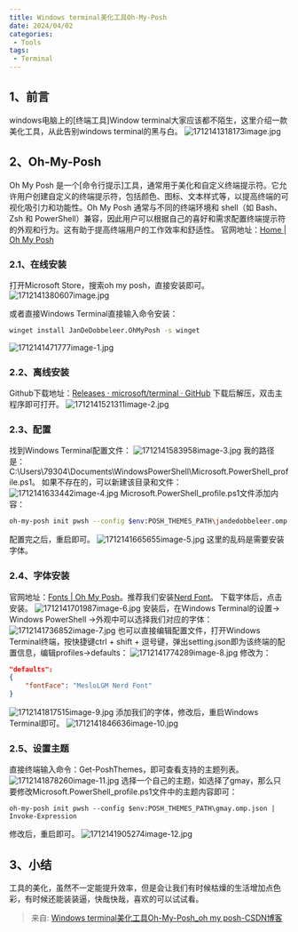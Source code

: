 ```yaml
---
title: Windows terminal美化工具Oh-My-Posh
date: 2024/04/02
categories:
 - Tools
tags:
 - Terminal
---
```


## 1、前言

windows电脑上的[终端工具]Window terminal大家应该都不陌生，这里介绍一款美化工具，从此告别windows terminal的黑与白。
![1712141318173image.jpg](https://fastly.jsdelivr.net/gh/JaikenWong/Drawing-Bed@main/images/1712141318173image.jpg)

## 2、Oh-My-Posh

Oh My Posh 是一个[命令行提示]工具，通常用于美化和自定义终端提示符。它允许用户创建自定义的终端提示符，包括颜色、图标、文本样式等，以提高终端的可视化吸引力和功能性。Oh My Posh 通常与不同的终端环境和 shell（如 Bash、Zsh 和 PowerShell）兼容，因此用户可以根据自己的喜好和需求配置终端提示符的外观和行为。这有助于提高终端用户的工作效率和舒适性。
官网地址：[Home | Oh My Posh](https://ohmyposh.dev/)

### 2.1、在线安装

打开Microsoft Store，搜索oh my posh，直接安装即可。
![1712141380607image.jpg](https://fastly.jsdelivr.net/gh/JaikenWong/Drawing-Bed@main/images/1712141380607image.jpg)

或者直接Windows Terminal直接输入命令安装：

```bash
winget install JanDeDobbeleer.OhMyPosh -s winget
```
![1712141471777image-1.jpg](https://fastly.jsdelivr.net/gh/JaikenWong/Drawing-Bed@main/images/1712141471777image-1.jpg)

### 2.2、离线安装

Github下载地址：[Releases · microsoft/terminal · GitHub](https://github.com/microsoft/terminal/releases)
下载后解压，双击主程序即可打开。
![1712141521311image-2.jpg](https://fastly.jsdelivr.net/gh/JaikenWong/Drawing-Bed@main/images/1712141521311image-2.jpg)

### 2.3、配置

找到Windows Terminal配置文件：
![1712141583958image-3.jpg](https://fastly.jsdelivr.net/gh/JaikenWong/Drawing-Bed@main/images/1712141583958image-3.jpg)
我的路径是：C:\Users\79304\Documents\WindowsPowerShell\Microsoft.PowerShell_profile.ps1。
如果不存在的，可以新建该目录和文件：
![1712141633442image-4.jpg](https://fastly.jsdelivr.net/gh/JaikenWong/Drawing-Bed@main/images/1712141633442image-4.jpg)
Microsoft.PowerShell_profile.ps1文件添加内容：

```bash
oh-my-posh init pwsh --config $env:POSH_THEMES_PATH\jandedobbeleer.omp.json | Invoke-Expression
```

配置完之后，重启即可。
![1712141665655image-5.jpg](https://fastly.jsdelivr.net/gh/JaikenWong/Drawing-Bed@main/images/1712141665655image-5.jpg)
这里的乱码是需要安装字体。

### 2.4、字体安装

官网地址：[Fonts | Oh My Posh](https://ohmyposh.dev/docs/installation/fonts)。推荐我们安装[Nerd Font](https://www.nerdfonts.com/)。
下载字体后，点击安装。
![1712141701987image-6.jpg](https://fastly.jsdelivr.net/gh/JaikenWong/Drawing-Bed@main/images/1712141701987image-6.jpg)
安装后，在Windows Terminal的设置-> Windows PowerShell ->外观中可以选择我们对应的字体：
![1712141736852image-7.jpg](https://fastly.jsdelivr.net/gh/JaikenWong/Drawing-Bed@main/images/1712141736852image-7.jpg)
也可以直接编辑配置文件，打开Windows Terminal终端，按快捷键ctrl + shift + 逗号键，弹出setting.json即为该终端的配置信息，编辑profiles->defaults：
![1712141774289image-8.jpg](https://fastly.jsdelivr.net/gh/JaikenWong/Drawing-Bed@main/images/1712141774289image-8.jpg)
修改为：

```json
"defaults":
{
    "fontFace": "MesloLGM Nerd Font"
}
```

![1712141817515image-9.jpg](https://fastly.jsdelivr.net/gh/JaikenWong/Drawing-Bed@main/images/1712141817515image-9.jpg)
添加我们的字体，修改后，重启Windows Terminal即可。
![1712141846636image-10.jpg](https://fastly.jsdelivr.net/gh/JaikenWong/Drawing-Bed@main/images/1712141846636image-10.jpg)

### 2.5、设置主题

直接终端输入命令：Get-PoshThemes，即可查看支持的主题列表。
![1712141878260image-11.jpg](https://fastly.jsdelivr.net/gh/JaikenWong/Drawing-Bed@main/images/1712141878260image-11.jpg)
选择一个自己的主题，如选择了gmay，那么只要修改Microsoft.PowerShell_profile.ps1文件中的主题内容即可：
```
oh-my-posh init pwsh --config $env:POSH_THEMES_PATH\gmay.omp.json | Invoke-Expression
```
修改后，重启即可。
![1712141905274image-12.jpg](https://fastly.jsdelivr.net/gh/JaikenWong/Drawing-Bed@main/images/1712141905274image-12.jpg)

## 3、小结

工具的美化，虽然不一定能提升效率，但是会让我们有时候枯燥的生活增加点色彩，有时候还能装装逼，快哉快哉，喜欢的可以试试看。

> 来自: [Windows terminal美化工具Oh-My-Posh_oh my posh-CSDN博客](https://blog.csdn.net/p793049488/article/details/133821907)

